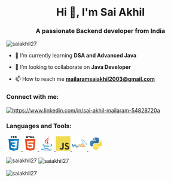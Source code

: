 <h1 align="center">Hi 👋, I'm Sai Akhil</h1>
<h3 align="center">A passionate Backend developer from India</h3>

<p align="left"> <img src="https://komarev.com/ghpvc/?username=saiakhil27&label=Profile%20views&color=0e75b6&style=flat" alt="saiakhil27" /> </p>

- 🌱 I’m currently learning **DSA and Advanced Java**

- 👯 I’m looking to collaborate on **Java Developer**

- 📫 How to reach me **mailaramsaiakhil2003@gmail.com**

<h3 align="left">Connect with me:</h3>
<p align="left">
<a href="https://linkedin.com/in/https://www.linkedin.com/in/sai-akhil-mailaram-54828720a" target="blank"><img align="center" src="https://raw.githubusercontent.com/rahuldkjain/github-profile-readme-generator/master/src/images/icons/Social/linked-in-alt.svg" alt="https://www.linkedin.com/in/sai-akhil-mailaram-54828720a" height="30" width="40" /></a>
</p>

<h3 align="left">Languages and Tools:</h3>
<p align="left"> <a href="https://www.w3schools.com/css/" target="_blank" rel="noreferrer"> <img src="https://raw.githubusercontent.com/devicons/devicon/master/icons/css3/css3-original-wordmark.svg" alt="css3" width="40" height="40"/> </a> <a href="https://www.w3.org/html/" target="_blank" rel="noreferrer"> <img src="https://raw.githubusercontent.com/devicons/devicon/master/icons/html5/html5-original-wordmark.svg" alt="html5" width="40" height="40"/> </a> <a href="https://www.java.com" target="_blank" rel="noreferrer"> <img src="https://raw.githubusercontent.com/devicons/devicon/master/icons/java/java-original.svg" alt="java" width="40" height="40"/> </a> <a href="https://developer.mozilla.org/en-US/docs/Web/JavaScript" target="_blank" rel="noreferrer"> <img src="https://raw.githubusercontent.com/devicons/devicon/master/icons/javascript/javascript-original.svg" alt="javascript" width="40" height="40"/> </a> <a href="https://www.mysql.com/" target="_blank" rel="noreferrer"> <img src="https://raw.githubusercontent.com/devicons/devicon/master/icons/mysql/mysql-original-wordmark.svg" alt="mysql" width="40" height="40"/> </a> <a href="https://www.python.org" target="_blank" rel="noreferrer"> <img src="https://raw.githubusercontent.com/devicons/devicon/master/icons/python/python-original.svg" alt="python" width="40" height="40"/> </a> </p>

<p><img align="left" src="https://github-readme-stats.vercel.app/api/top-langs?username=saiakhil27&show_icons=true&locale=en&layout=compact" alt="saiakhil27" /></p>

<p>&nbsp;<img align="center" src="https://github-readme-stats.vercel.app/api?username=saiakhil27&show_icons=true&locale=en" alt="saiakhil27" /></p>

<p><img align="center" src="https://github-readme-streak-stats.herokuapp.com/?user=saiakhil27&" alt="saiakhil27" /></p>
